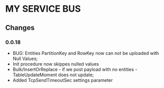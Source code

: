 # MY SERVICE BUS

## Changes
### 0.0.18
* BUG: Entities PartitionKey and RowKey now can not be uploaded with Null Values;
* Init procedure now skippes nulled values
* Bulk/InsertOrReplace - if we post payload with no entities -  TableUpdateMoment does not update;
* Added TcpSendTimeoutSec settings parameter